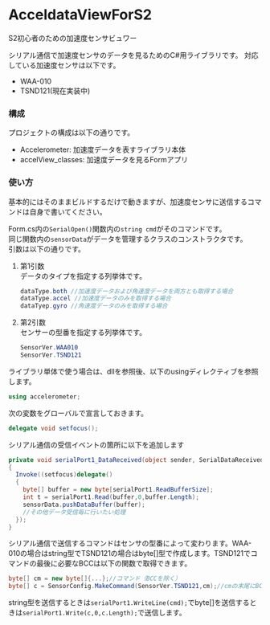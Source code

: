 # AcceldataViewForS2
S2初心者のための加速度センサビュワー

シリアル通信で加速度センサのデータを見るためのC#用ライブラリです。
対応している加速度センサは以下です。

* WAA-010
* TSND121(現在実装中)

### 構成

プロジェクトの構成は以下の通りです。

* Accelerometer: 加速度データを表すライブラリ本体
* accelView_classes: 加速度データを見るFormアプリ

### 使い方
基本的にはそのままビルドするだけで動きますが、加速度センサに送信するコマンドは自身で書いてください。

Form.cs内の`SerialOpen()`関数内の`string cmd`がそのコマンドです。  
同じ関数内の`sensorData`がデータを管理するクラスのコンストラクタです。  
引数は以下の通りです。

1. 第1引数  
データのタイプを指定する列挙体です。 

    ```csharp
    dataType.both //加速度データおよび角速度データを両方とも取得する場合
    dataType.accel //加速度データのみを取得する場合
    dataTyep.gyro //角速度データのみを取得する場合
    ```

1. 第2引数  
 センサーの型番を指定する列挙体です。

    ```csharp
    SensorVer.WAA010
    SensorVer.TSND121
    ```

ライブラリ単体で使う場合は、dllを参照後、以下のusingディレクティブを参照します。

```csharp
using accelerometer;
```

次の変数をグローバルで宣言しておきます。

```csharp
delegate void setfocus();
```

シリアル通信の受信イベントの箇所に以下を追加します

```csharp
private void serialPort1_DataReceived(object sender, SerialDataReceivedEventArdgs e)
{
  Invoke((setfocus)delegate()
  {
    byte[] buffer = new byte[serialPort1.ReadBufferSize];
    int t = serialPort1.Read(buffer,0,buffer.Length);
    sensorData.pushDataBuffer(buffer);
    //その他データ受信毎に行いたい処理
  });
}
```

シリアル通信で送信するコマンドはセンサの型番によって変わります。WAA-010の場合はstring型でTSND121の場合はbyte[]型で作成します。TSND121でコマンドの最後に必要なBCCは以下の関数で取得できます。

```csharp
byte[] cm = new byte[]{...};//コマンド（BCCを除く）
byte[] c = SensorConfig.MakeCommand(SensorVer.TSND121,cm);//cmの末尾にBCCが追加される
```

string型を送信するときは`serialPort1.WriteLine(cmd);`でbyte[]を送信するときは`serialPort1.Write(c,0,c.Length);`で送信します。
